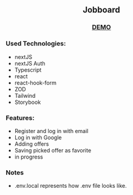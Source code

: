 <h2 align='center'>Jobboard</h2>

<h3 align='center'><a href="https://jobboard-lcse1706.vercel.app/dashboard">DEMO</a></h3>

<h3>Used Technologies:</h3>

- nextJS
- nextJS Auth
- Typescript
- react
- react-hook-form
- ZOD
- Tailwind
- Storybook

<h3>Features:</h3>

- Register and log in with email
- Log in with Google
- Adding offers
- Saving picked offer as favorite
- in progress

<h3> Notes </h3>

- .env.local represents how .env file looks like.
